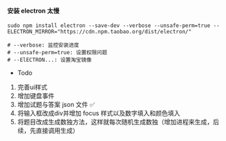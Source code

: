 #### 安装 electron 太慢

```shell
sudo npm install electron --save-dev --verbose --unsafe-perm=true --ELECTRON_MIRROR="https://cdn.npm.taobao.org/dist/electron/"

# --verbose: 监控安装进度
# --unsafe-perm=true: 设置权限问题
# --ElECTRON...: 设置淘宝镜像
```

- Todo
1. 完善ui样式
2. 增加键盘事件
3. 增加试题与答案 json 文件 ✅
4. 将输入框改成div并增加 focus 样式以及数字填入和颜色填入
5. 将题目改成生成数独方法，这样就每次随机生成数独（增加进程来生成，后续，先直接调用生成）
